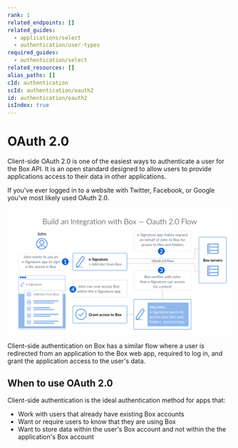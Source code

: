 ```yaml
---
rank: 1
related_endpoints: []
related_guides:
  - applications/select
  - authentication/user-types
required_guides:
  - authentication/select
related_resources: []
alias_paths: []
cId: authentication
scId: authentication/oauth2
id: authentication/oauth2
isIndex: true
---
```


# OAuth 2.0

Client-side OAuth 2.0 is one of the easiest ways to authenticate a user for the
Box API. It is an open standard designed to allow users to provide applications
access to their data in other applications.

If you've ever logged in to a website with Twitter, Facebook, or Google you've
most likely used OAuth 2.0.

<ImageFrame border>

![the OAuth 2.0 flow](./oauth2-flow.png)

</ImageFrame>

Client-side authentication on Box has a similar flow where a user is redirected
from an application to the Box web app, required to log in, and grant the
application access to the user's data.

## When to use OAuth 2.0

Client-side authentication is the ideal authentication method for apps that:

- Work with users that already have existing Box accounts
- Want or require users to know that they are using Box
- Want to store data within the user's Box account and not within the the
  application's Box account
